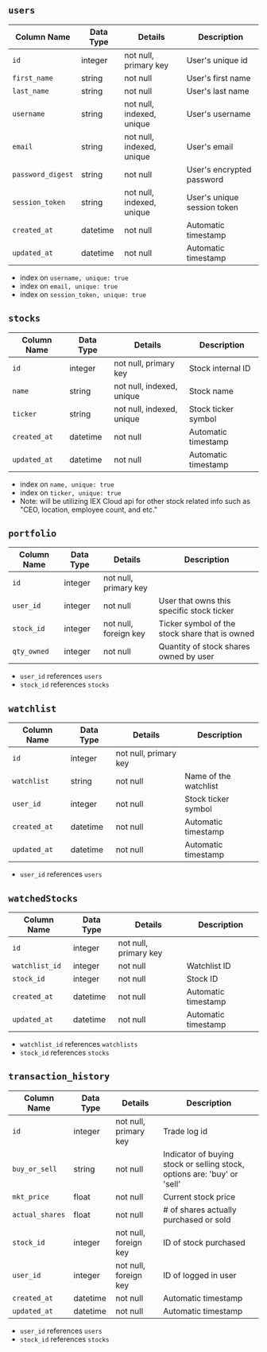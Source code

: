 ## `users`
| Column Name      | Data Type | Details                   | Description                 |
|------------------|-----------|---------------------------|-----------------------------|
| `id`             | integer   | not null, primary key     | User's unique id            |
| `first_name`     | string    | not null                  | User's first name           |
| `last_name`      | string    | not null                  | User's last name            |
| `username`       | string    | not null, indexed, unique | User's username             |
| `email`          | string    | not null, indexed, unique | User's email                |
| `password_digest`| string    | not null                  | User's encrypted password   |
| `session_token`  | string    | not null, indexed, unique | User's unique session token |
| `created_at`     | datetime  | not null                  | Automatic timestamp         |
| `updated_at`     | datetime  | not null                  | Automatic timestamp         |

* index on `username, unique: true`
* index on `email, unique: true`
* index on `session_token, unique: true`


## `stocks`
| Column Name          | Data Type | Details                   | Description                                      |
|----------------------|-----------|---------------------------|--------------------------------------------------|
| `id`                   | integer   | not null, primary key     | Stock internal ID                                |
| `name`                 | string    | not null, indexed, unique | Stock name                                       |
| `ticker`               | string    | not null, indexed, unique | Stock ticker symbol                              |
| `created_at`           | datetime  | not null                  | Automatic timestamp                              |
| `updated_at`           | datetime  | not null                  | Automatic timestamp                              |

* index on `name, unique: true`
* index on `ticker, unique: true`
* Note: will be utilizing IEX Cloud api for other stock related info such as "CEO, location, employee count, and etc."


## `portfolio`
| Column Name | Data Type | Details               | Description                                    |
|-------------|-----------|-----------------------|------------------------------------------------|
| `id`          | integer   | not null, primary key |                                                |
| `user_id`     | integer   | not null              | User that owns this specific stock ticker      |
| `stock_id`    | integer   | not null, foreign key | Ticker symbol of the stock share that is owned |
| `qty_owned`   | integer   | not null              | Quantity of stock shares owned by user         |

* `user_id` references `users`
* `stock_id` references `stocks`


## `watchlist`
| Column Name | Data Type | Details               | Description           |
|-------------|-----------|-----------------------|-----------------------|
| `id`          | integer   | not null, primary key |                       |
| `watchlist`   | string    | not null              | Name of the watchlist |
| `user_id`     | integer   | not null              | Stock ticker symbol   |
| `created_at`  | datetime  | not null              | Automatic timestamp   |
| `updated_at`  | datetime  | not null              | Automatic timestamp   |

* `user_id` references `users`


## `watchedStocks`
| Column Name | Data Type | Details               | Description           |
|-------------|-----------|-----------------------|-----------------------|
| `id`          | integer   | not null, primary key |                       |
| `watchlist_id`| integer   | not null              | Watchlist ID          |
| `stock_id`    | integer   | not null              | Stock ID              |
| `created_at`  | datetime  | not null              | Automatic timestamp   |
| `updated_at`  | datetime  | not null              | Automatic timestamp   |

* `watchlist_id` references `watchlists`
* `stock_id` references `stocks`


## `transaction_history`
| Column Name   | Data Type | Details               | Description                                                                                                                 |
|---------------|-----------|-----------------------|-----------------------------------------------------------------------------------------------------------------------------|
| `id`            | integer   | not null, primary key | Trade log id                                                                                                                |
| `buy_or_sell`   | string    | not null              | Indicator of buying stock or selling stock, options are: 'buy' or 'sell'                                                    |
| `mkt_price`     | float     | not null              | Current stock price                                                                                                         |
| `actual_shares` | float     | not null              | # of shares actually purchased or sold                                                                                      |
| `stock_id`      | integer   | not null, foreign key | ID of stock purchased                                                                                                       |
| `user_id`       | integer   | not null, foreign key | ID of logged in user                                                                                                        |
| `created_at`    | datetime  | not null              | Automatic timestamp                                                                                                         |
| `updated_at`    | datetime  | not null              | Automatic timestamp                                                                                                         |

* `user_id` references `users`
* `stock_id` references `stocks`